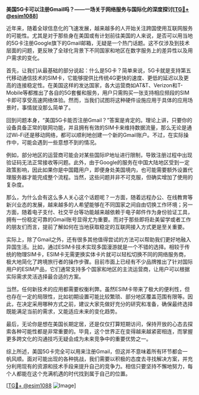 **美国5G卡可以注册Gmail吗？——一场关于网络服务与国际化的深度探讨[[TG💪+ @esim1088](https://t.me/s/esim1088)]**

近年来，随着全球信息化的飞速发展，越来越多的人开始关注跨国使用互联网服务的可能性。尤其是对于那些身在美国或有计划前往美国的人来说，是否可以用当地的5G卡注册Google旗下的Gmail邮箱，无疑是一个热门话题。这不仅涉及到技术层面的问题，更反映了全球化背景下不同国家和地区在数字服务上的差异性以及用户需求的变化。

首先，让我们从最基础的部分说起：什么是5G卡？简单来说，5G卡就是支持第五代移动通信技术的SIM卡，它能够提供比传统4G更快的速度、更低的延迟以及更高的连接稳定性。在美国这样的发达国家，各大运营商如AT&T、Verizon和T-Mobile等都推出了各自的5G套餐和服务，用户只需购买一张支持相应频段的SIM卡即可享受高速网络体验。然而，当我们试图将这种硬件设施应用于具体的应用场景时，事情就没那么简单了。

回到问题本身，“美国5G卡能否注册Gmail？”答案是肯定的。理论上讲，只要你的设备具备正常的联网功能，并且拥有有效的SIM卡来维持数据流量，那么无论是通过Wi-Fi还是移动网络，都可以顺利地创建一个新的Gmail账户。不过，在实际操作中，可能会遇到一些意想不到的情况。

例如，部分地区的运营商可能会对某些国际IP地址进行限制，导致注册过程中出现验证码无法正常接收等问题。此外，由于Google的服务在中国大陆地区受到一定政策影响，因此如果你是中国籍用户，即便身处美国境内，也可能需要额外设置代理服务器才能完成整个流程。当然，这些问题并非不可克服，但确实增加了使用的复杂度。

那么，为什么会有这么多人关心这个话题呢？一方面，随着远程办公、在线教育等新兴业态的发展，越来越多的人希望能够在不同国家之间自由切换工作环境；另一方面，随着电子支付、社交平台等功能越来越依赖于电子邮件作为身份验证工具，拥有一份稳定可靠的Gmail账号显得尤为重要。而对于那些即将赴美留学或者工作的朋友们而言，提前了解如何在当地获取稳定的互联网接入方式更是至关重要。

实际上，除了Gmail之外，还有很多其他值得尝试的方法可以帮助我们更好地融入异国生活。比如，通过ESIM卡技术实现多国漫游就是一个不错的选择。相较于传统的物理SIM卡，ESIM卡无需更换实体卡片就可以轻松切换不同的网络服务商，极大地简化了跨境旅行者的操作步骤。目前市面上已经有不少品牌推出了针对国际用户的ESIM产品，它们通常支持多个国家和地区的主流运营商，让用户可以根据实际需求灵活选择最合适的方案。

当然，任何新技术的应用都需要权衡利弊。虽然ESIM卡带来了极大的便利性，但也存在一定的局限性，比如初期设置可能比较繁琐、部分地区覆盖范围有限等。因此，在决定采用哪种方式之前，建议大家先做好充分的研究和准备，确保最终选择既能满足当前的需求，又能适应未来的变化趋势。

最后，无论你是想在美国长期定居，还是仅仅打算短期访问，保持开放的心态去探索各种可能性都是非常重要的。毕竟，这个世界正在变得越来越紧密相连，而掌握更多跨文化的沟通技巧无疑会成为未来竞争中的重要优势之一。

综上所述，美国5G卡完全可以用来注册Gmail，但这并不意味着所有环节都会一帆风顺。面对可能出现的各种挑战，我们需要以积极的态度去寻找解决方案，并充分利用现有的资源和技术手段来提升自己的竞争力。相信只要坚持不懈地努力，每个人都能在这个充满机遇的时代找到属于自己的位置。

[[TG💪+ @esim1088](https://t.me/s/esim1088) ![Image](https://i.postimg.cc/4NQfJmqS/Snipaste-2025-05-13-00-14-12.png)]